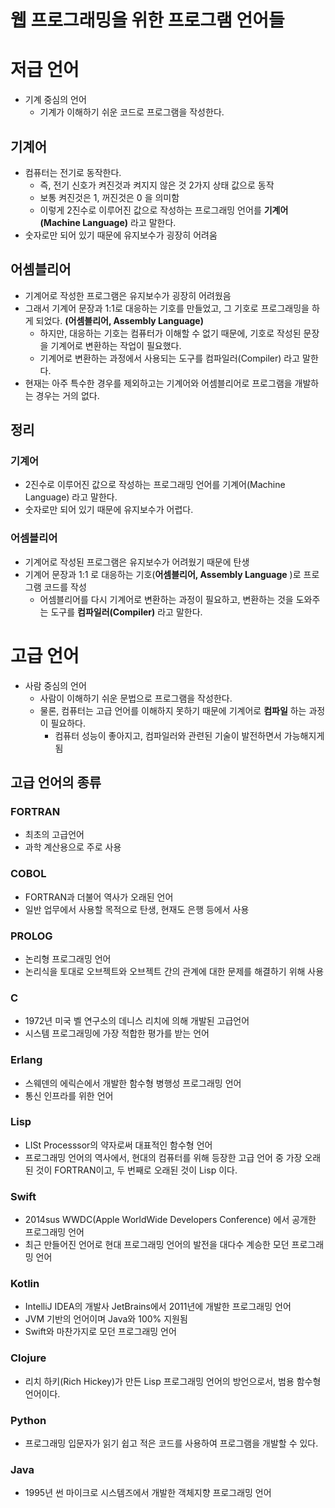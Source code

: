 # 웹 프로그래밍을 위한 프로그램 언어들

# 저급 언어

- 기계 중심의 언어
  - 기계가 이해하기 쉬운 코드로 프로그램을 작성한다.

## 기계어

- 컴퓨터는 전기로 동작한다.
  - 즉, 전기 신호가 켜진것과 켜지지 않은 것 2가지 상태 값으로 동작
  - 보통 켜진것은 1, 꺼진것은 0 을 의미함
  - 이렇게 2진수로 이루어진 값으로 작성하는 프로그래밍 언어를 **기계어(Machine Language)** 라고 말한다.
- 숫자로만 되어 있기 때문에 유지보수가 굉장히 어려움

## 어셈블리어

- 기계어로 작성한 프로그램은 유지보수가 굉장히 어려웠음
- 그래서 기계어 문장과 1:1로 대응하는 기호를 만들었고, 그 기호로 프로그래밍을 하게 되었다. **(어셈블리어, Assembly Language)**
  - 하지만, 대응하는 기호는 컴퓨터가 이해할 수 없기 때문에, 기호로 작성된 문장을 기계어로 변환하는 작업이 필요했다.
  - 기계어로 변환하는 과정에서 사용되는 도구를 컴파일러(Compiler) 라고 말한다.
- 현재는 아주 특수한 경우를 제외하고는 기계어와 어셈블리어로 프로그램을 개발하는 경우는 거의 없다.

## 정리

### 기계어

- 2진수로 이루어진 값으로 작성하는 프로그래밍 언어를 기계어(Machine Language) 라고 말한다.
- 숫자로만 되어 있기 때문에 유지보수가 어렵다.

### 어셈블리어

- 기계어로 작성된 프로그램은 유지보수가 어려웠기 때문에 탄생
- 기계어 문장과 1:1 로 대응하는 기호(**어셈블리어, Assembly Language** )로 프로그램 코드를 작성
  - 어셈블리어를 다시 기계어로 변환하는 과정이 필요하고, 변환하는 것을 도와주는 도구를 **컴파일러(Compiler)** 라고 말한다.

# 고급 언어

- 사람 중심의 언어
  - 사람이 이해하기 쉬운 문법으로 프로그램을 작성한다.
  - 물론, 컴퓨터는 고급 언어를 이해하지 못하기 때문에 기계어로 **컴파일** 하는 과정이 필요하다.
    - 컴퓨터 성능이 좋아지고, 컴파일러와 관련된 기술이 발전하면서 가능해지게 됨

## 고급 언어의 종류

### FORTRAN

- 최초의 고급언어
- 과학 계산용으로 주로 사용

### COBOL

- FORTRAN과 더불어 역사가 오래된 언어
- 일반 업무에서 사용할 목적으로 탄생, 현재도 은행 등에서 사용

### PROLOG

- 논리형 프로그래밍 언어
- 논리식을 토대로 오브젝트와 오브젝트 간의 관계에 대한 문제를 해결하기 위해 사용

### C

- 1972년 미국 벨 연구소의 데니스 리치에 의해 개발된 고급언어
- 시스템 프로그래밍에 가장 적합한 평가를 받는 언어

### Erlang

- 스웨덴의 에릭슨에서 개발한 함수형 병행성 프로그래밍 언어
- 통신 인프라를 위한 언어

### Lisp

- LISt Processsor의 약자로써 대표적인 함수형 언어
- 프로그래밍 언어의 역사에서, 현대의 컴퓨터를 위해 등장한 고급 언어 중 가장 오래된 것이 FORTRAN이고, 두 번째로 오래된 것이 Lisp 이다.

### Swift

- 2014sus WWDC(Apple WorldWide Developers Conference) 에서 공개한 프로그래밍 언어
- 최근 만들어진 언어로 현대 프로그래밍 언어의 발전을 대다수 계승한 모던 프로그래밍 언어

### Kotlin

- IntelliJ IDEA의 개발사 JetBrains에서 2011년에 개발한 프로그래밍 언어
- JVM 기반의 언어이며 Java와 100% 지원됨
- Swift와 마찬가지로 모던 프로그래밍 언어

### Clojure

- 리치 하키(Rich Hickey)가 만든 Lisp 프로그래밍 언어의 방언으로서, 범용 함수형 언어이다.

### Python

- 프로그래밍 입문자가 읽기 쉽고 적은 코드를 사용하여 프로그램을 개발할 수 있다.

### Java

- 1995년 썬 마이크로 시스템즈에서 개발한 객체지향 프로그래밍 언어
